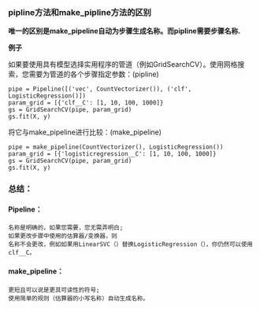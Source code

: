 ### pipline方法和make_pipline方法的区别

__唯一的区别是make_pipeline自动为步骤生成名称。而pipline需要步骤名称.__

__例子__

如果要使用具有模型选择实用程序的管道（例如GridSearchCV）。使用网格搜索，您需要为管道的各个步骤指定参数：(pipline)

    pipe = Pipeline([('vec', CountVectorizer()), ('clf', LogisticRegression()])
    param_grid = [{'clf__C': [1, 10, 100, 1000]}
    gs = GridSearchCV(pipe, param_grid)
    gs.fit(X, y)

将它与make_pipeline进行比较：(make_pipeline)

    pipe = make_pipeline(CountVectorizer(), LogisticRegression())     
    param_grid = [{'logisticregression__C': [1, 10, 100, 1000]}
    gs = GridSearchCV(pipe, param_grid)
    gs.fit(X, y)

### 总结：   

#### Pipeline：

    名称是明确的，如果您需要，您无需弄明白;
    如果更改步骤中使用的估算器/变换器，则
    名称不会更改，例如如果用LinearSVC（）替换LogisticRegression（），你仍然可以使用clf__C。

#### make_pipeline：

    更短且可以说是更具可读性的符号;
    使用简单的规则（估算器的小写名称）自动生成名称。
